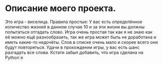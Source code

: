 
# Описание моего проекта. 
  
  
Это игра - виселица. Правила простые: У вас есть определённое количество жизней в данном случае 10 и за эти жизни вы должны попытаться отгадать слово.
Игра очень простая так как я не знаю как её можно ещё разнообразить, так же игра может быть не доработана и иметь какие-то недочёты.
Слов в списке очень мало и скорее всего они будут повторяться. Удачи в прохождении игры, у вас есть шанс разгадать все слова.
Кстати забыл добавить, что игра сделана на Python`е
